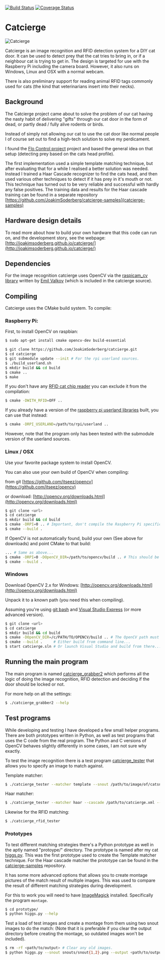 [![Build Status](https://travis-ci.org/JoakimSoderberg/catcierge.png)](https://travis-ci.org/JoakimSoderberg/catcierge)
[![Coverage Status](https://coveralls.io/repos/JoakimSoderberg/catcierge/badge.png)](https://coveralls.io/r/JoakimSoderberg/catcierge)

Catcierge
=========
![Catcierge](https://raw2.github.com/JoakimSoderberg/catcierge-examples/master/diy/small_logo.jpg)

Catcierge is an image recognition and RFID detection system for a DIY cat door.
It can be used to detect prey that the cat tries to bring in,
or if a neighbour cat is trying to get in. The design is targeted for use with the
Raspberry Pi including the camera board. However, it also runs on Windows, Linux and OSX with a normal webcam.

There is also preliminary support for reading animal RFID tags commonly used for cats
(the kind that veterinarians insert into their necks).

Background
----------
The Catcierge project came about to solve the problem of our cat having the
nasty habit of delivering "gifts" through our cat door in the form 
of dead, or partly dead / fully alive rodents or birds.

Instead of simply not allowing our cat to use the cat door like normal people
I of course set out to find a high-tech solution to solve my perdicament.

I found the [Flo Control project][flo_control] project and based the general idea
on that setup (detecting prey based on the cats head profile).

The first implementation used a simple template matching technique, but after
evaluating that for a while I realised a better solution was needed. 
Instead I trained a Haar Cascade recognizer to find the cats head, and then
used various other techniques to detect if it has prey in it's mouth or not.
This technique has turned out to be very reliable and successful with
hardly any false positives. The training data and results for the Haar cascade
training can be found in a separate repository 
[https://github.com/JoakimSoderberg/catcierge-samples](catcierge-samples)

Hardware design details
-----------------------
To read more about how to build your own hardware that this code can run on, and the development story, see the webpage: [http://joakimsoderberg.github.io/catcierge/](http://joakimsoderberg.github.io/catcierge/)

Dependencies
------------
For the image recognition catcierge uses OpenCV via the 
[raspicam_cv library][raspicam_cv] written by [Emil Valkov][emil_valkov]
(which is included in the catcierge source).

Compiling
---------
Catcierge uses the CMake build system. To compile:

### Raspberry Pi:

First, to install OpenCV on raspbian:

```bash
$ sudo apt-get install cmake opencv-dev build-essential
```

```bash
$ git clone https://github.com/JoakimSoderberg/catcierge.git
$ cd catcierge
$ git submodule update --init # For the rpi userland sources.
$ ./build_userland.sh
$ mkdir build && cd build
$ cmake ..
$ make
```

If you don't have any [RFID cat chip reader][rfid_cat] you can exclude
it from the compilation:

```bash
$ cmake -DWITH_RFID=OFF ..
```

If you already have a version of the [raspberry pi userland libraries][rpi_userland] built,
you can use that instead:

```bash
$ cmake -DRPI_USERLAND=/path/to/rpi/userland ..
```

However, note that the program only has been tested with the submodule version of
the userland sources.

### Linux / OSX

Use your favorite package system to install OpenCV.

You can also use your own build of OpenCV when compiling:

from git [https://github.com/itseez/opencv](https://github.com/itseez/opencv)

or download: [http://opencv.org/downloads.html](http://opencv.org/downloads.html)

```bash
$ git clone <url>
$ cd catcierge
$ mkdir build && cd build
$ cmake -DRPI=0 .. # Important, don't compile the Raspberry Pi specifics...
$ cmake --build .
```

If OpenCV is not automatically found, build your own (See above for downloads)
and point CMake to that build:

```bash
... # Same as above...
$ cmake -DRPI=0 -DOpenCV_DIR=/path/to/opencv/build .. # This should be the path containing OpenCVConfig.cmake
$ cmake --build .
```

### Windows

Download OpenCV 2.x for Windows: [http://opencv.org/downloads.html](http://opencv.org/downloads.html)

Unpack it to a known path (you need this when compiling).

Assuming you're using [git bash](http://git-scm.com/) and [Visual Studio Express](http://www.visualstudio.com/downloads/download-visual-studio-vs) (or more advanced version).

```bash
$ git clone <url>
$ cd catcierge
$ mkdir build && cd build
$ cmake -DOpenCV_DIR=/c/PATH/TO/OPENCV/build .. # The OpenCV path must contain OpenCVConfig.cmake
$ cmake --build .     # Either build from command line...
$ start catcierge.sln # Or launch Visual Studio and build from there...
```

Running the main program
------------------------
The main program is named [catcierge_grabber2](catcierge_grabber2.c) which 
performs all the logic of doing the image recognition, RFID detection and
deciding if the door should be locked or not.

For more help on all the settings:

```bash
$ ./catcierge_grabber2 --help
```

Test programs
-------------
While developing and testing I have developed a few small helper programs.
There are both prototypes written in Python, as well as test programs that
uses the C code from the real program. The Python and C versions of OpenCV
behaves slightly differently in some cases, I am not sure why exactly.

To test the image recognition there is a test program 
[catcierge_tester](catcierge_tester.c) that allows you to specify an image
to match against.

Template matcher:

```bash
$ ./catcierge_tester --matcher template --snout /path/to/image/of/catsnout.png --images *.png --show
```

Haar matcher:

```bash
$ ./catcierge_tester --matcher haar --cascade /path/to/catcierge.xml --images *.png --show
```

Likewise for the RFID matching:

```bash
$ ./catcierge_rfid_tester
```

### Prototypes

To test different matching strategies there's a Python prototype as well
in the aptly named "protoype/" directory. The prototype is named after my
cat [higgs.py](prototype/higgs.py). This was the first prototype used to
create the Template matcher technique. For the Haar cascade matcher the
prototype can be found in the [catcierge-samples][catcierge_samples] repository.

It has some more advanced options that allows you to create montage 
pictures of the match result of multiple images. This was used to
compare the result of different matching strategies during development.

For this to work you will need to have [ImageMagick][imagemagick] installed.
Specifically the program `montage`.


```bash
$ cd prototype/
$ python higgs.py --help
```

Test a load of test images and create a montage from them using two
snout images to do the match:
(Note that it is preferable if you clear the output directory before
creating the montage, so outdated images won't be included).

```bash
$ rm -rf <path/to/output> # Clear any old images.
$ python higgs.py --snout snouts/snout{1,2}.png --output <path/to/output> --noshow --threshold 0.8 --avg --montage
```

[imagemagick]: http://www.imagemagick.org/
[flo_control]: http://www.quantumpicture.com/Flo_Control/flo_control.htm]
[raspicam_cv]: https://github.com/robidouille/robidouille/tree/master/raspicam_cv
[emil_valkov]: http://www.robidouille.com/
[rfid_cat]: http://www.priority1design.com.au/shopfront/index.php?main_page=product_info&cPath=1&products_id=23
[rpi_userland]: https://github.com/raspberrypi/userland
[catcierge_samples]: https://github.com/JoakimSoderberg/catcierge-samples
